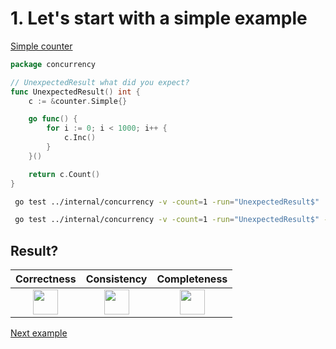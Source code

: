 # 1. Let's start with a simple example

[Simple counter](counter/simple.md)

```go
package concurrency

// UnexpectedResult what did you expect?
func UnexpectedResult() int {
	c := &counter.Simple{}

	go func() {
		for i := 0; i < 1000; i++ {
			c.Inc()
		}
	}()

	return c.Count()
}
```

```bash
 go test ../internal/concurrency -v -count=1 -run="UnexpectedResult$" 
```

```bash
 go test ../internal/concurrency -v -count=1 -run="UnexpectedResult$" -race 
```

## Result?

|                                                Correctness                                                 |                                                Consistency                                                 |                                                Completeness                                                |
|:----------------------------------------------------------------------------------------------------------:|:----------------------------------------------------------------------------------------------------------:|:----------------------------------------------------------------------------------------------------------:|
| <img height="40" src="/Users/RGurevitch/workspace/talk/golang-concurrency/docs/images/no.png" width="40"/> | <img height="40" src="/Users/RGurevitch/workspace/talk/golang-concurrency/docs/images/no.png" width="40"/> | <img height="40" src="/Users/RGurevitch/workspace/talk/golang-concurrency/docs/images/no.png" width="40"/> |

[Next example](example_2.md)
